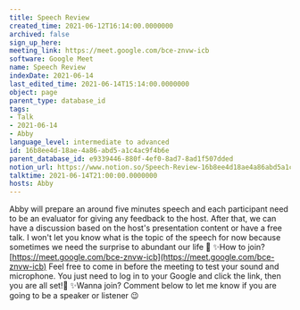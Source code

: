 ```yaml
---
title: Speech Review
created_time: 2021-06-12T16:14:00.0000000
archived: false
sign_up_here: 
meeting_link: https://meet.google.com/bce-znvw-icb
software: Google Meet
name: Speech Review
indexDate: 2021-06-14
last_edited_time: 2021-06-14T15:14:00.0000000
object: page
parent_type: database_id
tags:
- Talk
- 2021-06-14
- Abby
language_level: intermediate to advanced
id: 16b8ee4d-18ae-4a86-abd5-a1c4ac9f4b6e
parent_database_id: e9339446-880f-4ef0-8ad7-8ad1f507dded
notion_url: https://www.notion.so/Speech-Review-16b8ee4d18ae4a86abd5a1c4ac9f4b6e
talktime: 2021-06-14T21:00:00.0000000
hosts: Abby
---
```


Abby will prepare an around five minutes speech and each participant need to be an evaluator for giving any feedback to the host. After that, we can have a discussion based on the host's presentation content or have a free talk. I won't let you know what is the topic of the speech for now because sometimes we need the surprise to abundant our life 🥰
✨How to join?
 [https://meet.google.com/bce-znvw-icb](https://meet.google.com/bce-znvw-icb) 
Feel free to come in before the meeting to test your sound and microphone. You just need to log in to your Google and click the link, then you are all set!🥳 
✨Wanna join?
Comment below to let me know if you are going to be a speaker or listener 😉

